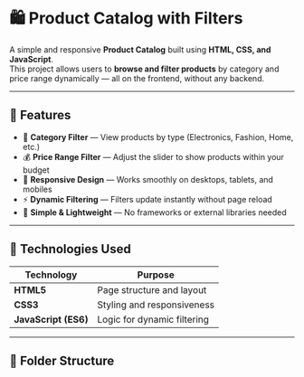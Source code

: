 # 🛍️ Product Catalog with Filters

A simple and responsive **Product Catalog** built using **HTML, CSS, and JavaScript**.  
This project allows users to **browse and filter products** by category and price range dynamically — all on the frontend, without any backend.

---

## 🚀 Features

- 🧩 **Category Filter** — View products by type (Electronics, Fashion, Home, etc.)
- 💰 **Price Range Filter** — Adjust the slider to show products within your budget
- 🎨 **Responsive Design** — Works smoothly on desktops, tablets, and mobiles
- ⚡ **Dynamic Filtering** — Filters update instantly without page reload
- 🧱 **Simple & Lightweight** — No frameworks or external libraries needed

---

## 🧰 Technologies Used

| Technology | Purpose |
|-------------|----------|
| **HTML5** | Page structure and layout |
| **CSS3** | Styling and responsiveness |
| **JavaScript (ES6)** | Logic for dynamic filtering |

---

## 📁 Folder Structure




